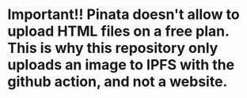 # Important!! Pinata doesn't allow to upload HTML files on a free plan. This is why this repository only uploads an image to IPFS with the github action, and not a website.

